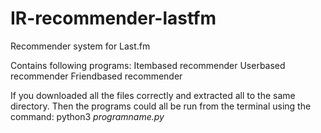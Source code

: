 # IR-recommender-lastfm
Recommender system for Last.fm

Contains following programs:
Itembased recommender
Userbased recommender
Friendbased recommender

If you downloaded all the files correctly and extracted all to the same directory. Then the programs could all be run from the terminal using the command: python3 *programname.py*

